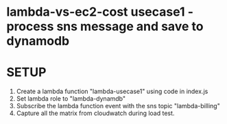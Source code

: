 # lambda-vs-ec2-cost usecase1 - process sns message and save to dynamodb

# SETUP

1. Create a lambda function "lambda-usecase1" using code in index.js
2. Set lambda role to "lambda-dynamdb"
3. Subscribe the lambda function event with the sns topic "lambda-billing"
4. Capture all the matrix from cloudwatch during load test.

